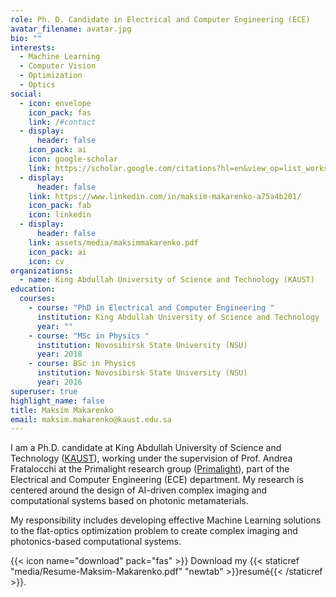 ```yaml
---
role: Ph. D. Candidate in Electrical and Computer Engineering (ECE)
avatar_filename: avatar.jpg
bio: ""
interests:
  - Machine Learning
  - Computer Vision
  - Optimization
  - Optics
social:
  - icon: envelope
    icon_pack: fas
    link: /#contact
  - display:
      header: false
    icon_pack: ai
    icon: google-scholar
    link: https://scholar.google.com/citations?hl=en&view_op=list_works&gmla=AJsN-F7zRSB21Bc8qqYm_Wb3eQ2IAXIP-PpOaV4-rgfnpqI3ZoxzJLL16gtV5eID7X1GX-9HrZEDuBRdcP7bkvGtN4ZslQSJug&user=jXPpMXkAAAAJ
  - display:
      header: false
    link: https://www.linkedin.com/in/maksim-makarenko-a75a4b201/
    icon_pack: fab
    icon: linkedin
  - display:
      header: false
    link: assets/media/maksimmakarenko.pdf
    icon_pack: ai
    icon: cv
organizations:
  - name: King Abdullah University of Science and Technology (KAUST)
education:
  courses:
    - course: "PhD in Electrical and Computer Engineering "
      institution: King Abdullah University of Science and Technology
      year: ""
    - course: "MSc in Physics "
      institution: Novosibirsk State University (NSU)
      year: 2018
    - course: BSc in Physics
      institution: Novosibirsk State University (NSU)
      year: 2016
superuser: true
highlight_name: false
title: Maksim Makarenko
email: maksim.makarenko@kaust.edu.sa
---
```

I am a Ph.D. candidate at King Abdullah University of Science and Technology ([KAUST](https://www.kaust.edu.sa/)), working under the supervision of Prof. Andrea Fratalocchi at the Primalight research group ([Primalight](<>)), part of the Electrical and Computer Engineering (ECE) department. My research is centered around the design of AI-driven complex imaging and computational systems based on photonic metamaterials. 

My responsibility includes developing effective Machine Learning solutions to the flat-optics optimization problem to create complex imaging and photonics-based computational systems. 

{{< icon name="download" pack="fas" >}} Download my {{< staticref "media/Resume-Maksim-Makarenko.pdf" "newtab" >}}resumé{{< /staticref >}}.